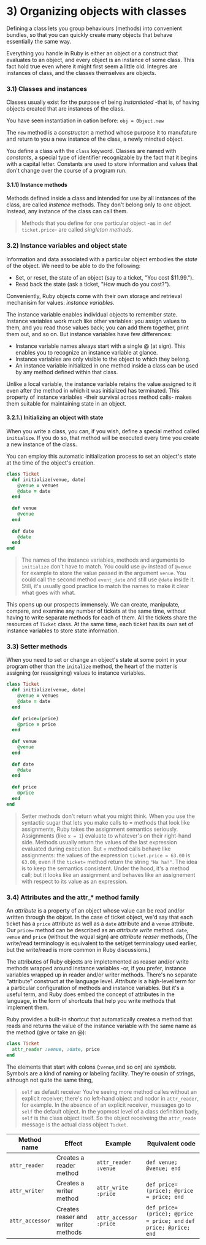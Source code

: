 # 3) Organizing objects with classes

Defining a class lets you group behaviours (methods) into convenient bundles, so that you can quickly create many objects that behave essentially the same way. 
 
Everything you handle in Ruby is either an object or a construct that evaluates to an object, and every object is an instance of some class. This fact hold true even where it might first seem a little old. Integres are instances of class, and the classes themselves are objects.

### 3.1) Classes and instances

Classes usually exist for the purpose of being *instantiated* -that is, of having objects created that are instances of the class.

You have seen instantiation in cation before: `obj = Object.new`

The `new` method is a *constructor*: a method whose purpose it to manufature and return to you a new instance of the class, a newly mindted object.

You define a class with the `class` keyword. Classes are named with *constants*, a special type of identifier recognizable by the fact that it begins with a capital letter. Constants are used to store information and values that don't change over the course of a program run.

#### 3.1.1) Instance methods

Methods defined inside a class and intended for use by all instances of the class, are called *instence* methods. They don't belong only to one object. Instead, any instance of the class can call them.

> Methods that you define for one particular object -as in `def ticket.price`- are called *singleton methods*.

### 3.2) Instance variables and object state

Information and data associated with a particular object embodies the *state* of the object. We need to be able to do the following:

* Set, or reset, the state of an object (say to a ticket, "You cost $11.99.").
* Read back the state (ask a ticket, "How much do you cost?").

Conveniently, Ruby objects come with their own storage and retrieval mechanisim for values: *instance variables*.

The instance variable enables individual objects to remember state. Instance variables work much like other variables: you assign values to them, and you read those values back; you can add them together, print them out, and so on. But instance variables have few differences:

* Instance variable names always start with a single @ (at sign). This enables you to recognize an instance variable at glance.
* Instance variables are only visible to the object to which they belong.
* An instance variable initialized in one method inside a class can be used by any method defined within that class.
 
Unlike a local variable, the instance variable retains the value assigned to it even after the method in which it was initialized has terminated. This property of instance variables -their survival across method calls- makes them suitable for maintaining state in an object.

#### 3.2.1.) Initializing an object with state

When you write a class, you can, if you wish, define a special method called `initialize`. If you do so, that method will be executed every time you create a new instance of the class.

You can employ this automatic initialization process to set an object's state at the time of the object's creation.

```ruby
class Ticket
  def initialize(venue, date)
    @venue = venues
    @date = date
  end
  
  def venue
    @venue
  end
  
  def date
    @date
  end
end
```

> The names of the instance variables, methods and arguments to `initialize` don't have to match. You could use `@v` instead of `@venue` for example to store the value passed in the argument `venue`. You could call the second method `event_date` and still use `@date` inside it. Still, it's usually good practice to match the names to make it clear what goes with what.

This opens up our prospects immensely. We can create, manipulate, compare, and examine any number of tickets at the same time, without having to write separate methods for each of them. All the tickets share the resources of `Ticket` class. At the same time, each ticket has its own set of instance variables to store state information.

### 3.3) Setter methods

When you need to set or change an object's state at some point in your program other than the `initalize` method, the heart of the matter is assigning (or reassigning) values to instance variables. 

```ruby
class Ticket
  def initialize(venue, date)
    @venue = venues
    @date = date
  end
  
  def price=(price)
    @price = price
  end
  
  def venue
    @venue
  end
  
  def date
    @date
  end
  
  def price
    @price
  end
end
```

> Setter methods don't return what you might think. When you use the syntactic sugar that lets you make calls to = methods that look like assignments, Ruby takes the assignment semantics seriously. Assignments (like `x = 1`) evaluate to whatever's on their right-hand side. Methods usually return the values of the last expression evaluated during execution. But = method calls behave like assignments: the values of the expression `ticket.price = 63.00` is `63.00`, even if the `ticket=` method return the string `"Ha ha!"`. The idea is to keep the semantics consistent. Under the hood, it's a method call; but it looks like an assignment and behaves like an assignement with respect to its value as an expression.

### 3.4) Attributes and the attr_* method family

An *attribute* is a property of an object whose value can be read and/or written through the objcet. In the case of ticket object, we'd say that each ticket has a `price` attribute as well as a `date` attribute and a `venue` attribute. Our `price=` method can be described as an *attribute write* method. `date`, `venue` and `price` (without the wqual sign) are *attribute reaser* methods, (The write/read terminology is equivalent to the set/get terminalogy used earlier, but the write/read is more common in Ruby discussions.)

The attributes of Ruby objects are impletemented as reaser and/or write methods wrapped around instance variables -or, if you prefer, instance variables wrapped up in reader and/or writer methods. There's no separate "attribute" construct at the language level. *Attribute* is a high-level term for a particular configuration of methods and instance variables. But it's a useful term, and Ruby does embed the concept of attributes in the language, in the form of shortcuts that help you write methods that implement them.

Ruby provides a built-in shortcut that automatically creates a method that reads and returns the value of the instance variable with the same name as the method (give or take an @):

```ruby
class Ticket
  attr_reader :venue, :date, price
end
```

The elements that start with colons (:`venue`,and so on) are *symbols*. Symbols are a kind of naming or labeling facility. They're cousin of strings, although not quite the same thing,

> `self` as default receiver
> You're seeing more method calles without an explicit receiver; there's no left-hand object and nodor in `attr_reader`, for example. In the absence of an explicit receiver, messages go to `self` the default object. In the yopmost level of a class definition bady, `self` is the class object itself. So the object receiveing the `attr_reade` message is the actual class object `Ticket`.

| Method name | Effect | Example | Rquivalent code |
|-------------|--------|---------|-----------------|
| `attr_reader` | Creates a reader method | `attr_reader :venue` | `def venue; @venue; end` |
| `attr_writer` | Creates a writer method | `attr_write :price` | `def price=(price); @price = price; end` |
| `attr_accessor` | Creates reaser and writer methods | `attr_accessor :price` | `def price=(price); @price = price; end` `def price; @price; end` |

